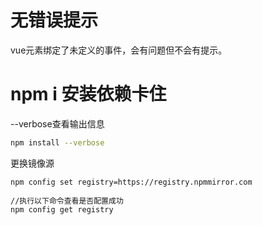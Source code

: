 # 无错误提示

vue元素绑定了未定义的事件，会有问题但不会有提示。

# npm i 安装依赖卡住

--verbose查看输出信息

```bash
npm install --verbose
```

更换镜像源

```bash
npm config set registry=https://registry.npmmirror.com 
 
//执行以下命令查看是否配置成功
npm config get registry
```

